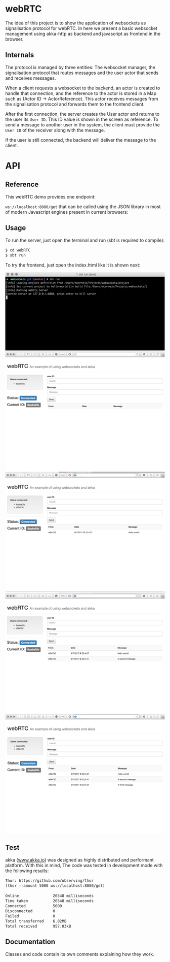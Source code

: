 # webRTC

The idea of this project is to show the application of websockets as 
signalisation protocol for webRTC. In here we present a basic websocket
management using akka-http as backend and javascript as frontend in the browser.
  
## Internals
The protocol is managed by three entities: The websocket manager, the 
signalisation protocol that routes messages and the user actor that sends
and receives messages.

When a client requests a websocket to the backend, an actor is created to
handle that connection, and the reference to the actor is stored in a Map 
such as (Actor ID -> ActorReference). This actor receives messages from the
signalisation protocol and forwards them to the frontend client.

After the first connection, the server creates the User actor and returns to the user
its `User ID`. This ID value is shown in the screen as reference. To send a message
to another user in the system, the client must provide the `User ID` of the receiver
along with the message.

If the user is still connected, the backend will deliver the message to the client.

# API 

## Reference

This webRTC demo provides one endpoint:

`ws://localhost:8080/get` that can be called using the JSON library in 
most of modern Javascript engines present in current browsers:

## Usage
To run the server, just open the terminal and run (sbt is required to compile):

```bash
$ cd webRTC
$ sbt run
```

To try the frontend, just open the index.html like it is shown next:
 
![server](img2/1.png "Server")
![clent](img2/2.png "Client Started")
![client](img2/3.png "First Message")
![client](img2/4.png "Second Message")
![client](img2/5.png "Third Message")


## Test
akka (www.akka.io) was designed as highly distributed and performant platform. With this in mind,
The code was tested in development mode with the following results:


```
Thor: https://github.com/observing/thor
(thor --amount 5000 ws://localhost:8080/get)

Online               20548 milliseconds
Time taken           20548 milliseconds
Connected            5000
Disconnected         0
Failed               0
Total transferred    6.02MB
Total received       957.03kB
```

## Documentation
Classes and code contain its own comments explaining how they work.
